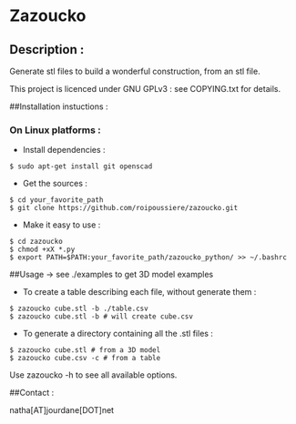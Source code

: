 Zazoucko
=====

## Description :
Generate stl files to build a wonderful construction, from an stl file.

This project is licenced under GNU GPLv3 : see COPYING.txt for details.

##Installation instuctions :

### On Linux platforms :
- Install dependencies :

```shell
$ sudo apt-get install git openscad
```

- Get the sources :

```shell
$ cd your_favorite_path
$ git clone https://github.com/roipoussiere/zazoucko.git
```

- Make it easy to use :

```shell
$ cd zazoucko
$ chmod +xX *.py
$ export PATH=$PATH:your_favorite_path/zazoucko_python/ >> ~/.bashrc
```

##Usage
-> see ./examples to get 3D model examples

- To create a table describing each file, without generate them :

```shell
$ zazoucko cube.stl -b ./table.csv
$ zazoucko cube.stl -b # will create cube.csv
```

- To generate a directory containing all the .stl files :

```shell
$ zazoucko cube.stl # from a 3D model
$ zazoucko cube.csv -c # from a table
```

Use zazoucko -h to see all available options.

##Contact :

natha[AT]jourdane[DOT]net
